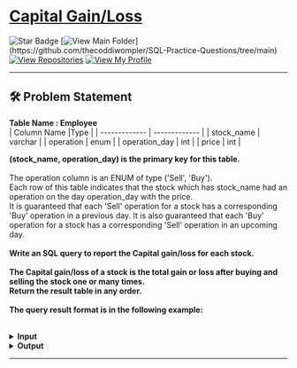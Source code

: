 # [Capital Gain/Loss](https://leetcode.com/problems/capital-gainloss/)
![Star Badge](https://img.shields.io/static/v1?label=%F0%9F%8C%9F&message=If%20Useful&style=style=flat&color=BC4E99)
[![View Main Folder](https://img.shields.io/badge/View-Main_Folder-971901?)](https://github.com/thecoddiwompler/SQL-Practice-Questions/tree/main)
[![View Repositories](https://img.shields.io/badge/View-My_Repositories-blue?logo=GitHub)](https://github.com/thecoddiwompler?tab=repositories)
[![View My Profile](https://img.shields.io/badge/View-My_Profile-green?logo=GitHub)](https://github.com/thecoddiwompler)

---

## 🛠️ Problem Statement


<b>Table Name : Employee</b>
</br>
|  Column Name  |Type |
| ------------- | ------------- |
| stock_name    | varchar |
| operation     | enum    |
| operation_day | int     |
| price         | int     |


<b> (stock_name, operation_day) is the primary key for this table. </b><br/>
<br/>
The operation column is an ENUM of type ('Sell', 'Buy'). </br>
Each row of this table indicates that the stock which has stock_name had an operation on the day operation_day with the price.</br>
It is guaranteed that each 'Sell' operation for a stock has a corresponding 'Buy' operation in a previous day. It is also guaranteed that each 'Buy' operation for a stock has a corresponding 'Sell' operation in an upcoming day.
<br/>
</br>
<b>Write an SQL query to report the Capital gain/loss for each stock.<b>
</br>
<br/>
The Capital gain/loss of a stock is the total gain or loss after buying and selling the stock one or many times.<br/>
Return the result table in any order.
</br>
</br>
<b>The query result format is in the following example:  </b>
</br>
</br>

 <details>
<summary>
Input
</summary>

<b>Table Name : Stocks</b>

| stock_name    | operation | operation_day | price  |
| --- |------ | ----|---|
| Leetcode      | Buy       | 1             | 1000   |
| Corona Masks  | Buy       | 2             | 10     |
| Leetcode      | Sell      | 5             | 9000   |
| Handbags      | Buy       | 17            | 30000  |
| Corona Masks  | Sell      | 3             | 1010   |
| Corona Masks  | Buy       | 4             | 1000   |
| Corona Masks  | Sell      | 5             | 500    |
| Corona Masks  | Buy       | 6             | 1000   |
| Handbags      | Sell      | 29            | 7000   |
| Corona Masks  | Sell      | 10            | 10000  |
<br/>


</details>

<details>
<summary>
Output
</summary>

| stock_name    | capital_gain_loss |
| ---- |----|
| Corona Masks  | 9500              |
| Leetcode      | 8000              |
| Handbags      | -23000            |
</details>

---

